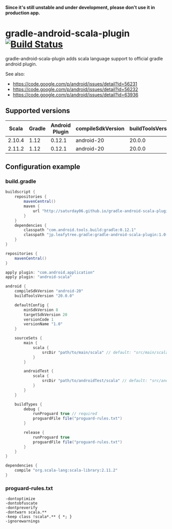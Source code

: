 **Since it's still unstable and under development, please don't use it in production app.**

# gradle-android-scala-plugin [![Build Status](https://travis-ci.org/saturday06/gradle-android-scala-plugin.png?branch=master)](https://travis-ci.org/saturday06/gradle-android-scala-plugin)

gradle-android-scala-plugin adds scala language support to official gradle android plugin.

See also:
- https://code.google.com/p/android/issues/detail?id=56231
- https://code.google.com/p/android/issues/detail?id=56232
- https://code.google.com/p/android/issues/detail?id=63936

## Supported versions

| Scala  | Gradle | Android Plugin | compileSdkVersion | buildToolsVersion |
| ------ | ------ | -------------- | ----------------- | ----------------- |
| 2.10.4 | 1.12   | 0.12.1         | android-20        | 20.0.0            |
| 2.11.2 | 1.12   | 0.12.1         | android-20        | 20.0.0            |

## Configuration example

### build.gradle

```Groovy
buildscript {
    repositories {
        mavenCentral()
        maven {
            url "http://saturday06.github.io/gradle-android-scala-plugin/repository/snapshot"
        }
    }
    dependencies {
        classpath "com.android.tools.build:gradle:0.12.1"
        classpath "jp.leafytree.gradle:gradle-android-scala-plugin:1.0-SNAPSHOT"
    }
}

repositories {
    mavenCentral()
}

apply plugin: "com.android.application"
apply plugin: "android-scala"

android {
    compileSdkVersion "android-20"
    buildToolsVersion "20.0.0"

    defaultConfig {
        minSdkVersion 8
        targetSdkVersion 20
        versionCode 1
        versionName "1.0"
    }

    sourceSets {
        main {
            scala {
                srcDir "path/to/main/scala" // default: "src/main/scala"
            }
        }

        androidTest {
            scala {
                srcDir "path/to/androidTest/scala" // default: "src/androidTest/scala"
            }
        }
    }

    buildTypes {
        debug {
            runProguard true // required
            proguardFile file("proguard-rules.txt")
        }

        release {
            runProguard true
            proguardFile file("proguard-rules.txt")
        }
    }
}

dependencies {
    compile "org.scala-lang:scala-library:2.11.2"
}
```

### proguard-rules.txt

```
-dontoptimize
-dontobfuscate
-dontpreverify
-dontwarn scala.**
-keep class !scala*.** { *; }
-ignorewarnings
```
